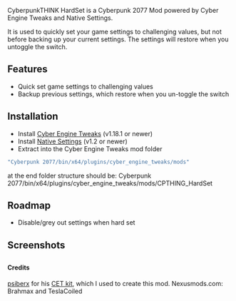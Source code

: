 CyberpunkTHINK HardSet is a Cyberpunk 2077 Mod powered by Cyber Engine Tweaks and Native Settings.

It is used to quickly set your game settings to challenging values, but not before backing up your current settings.
The settings will restore when you untoggle the switch.





## Features

- Quick set game settings to challenging values
- Backup previous settings, which restore when you un-toggle the switch


## Installation

- Install [Cyber Engine Tweaks](https://github.com/yamashi/CyberEngineTweaks) (v1.18.1 or newer)
- Install [Native Settings](https://github.com/justarandomguyintheinternet/CP77_nativeSettings) (v1.2 or newer)
- Extract into the Cyber Engine Tweaks mod folder
```bash
"Cyberpunk 2077/bin/x64/plugins/cyber_engine_tweaks/mods"
``` 
at the end folder structure should be: Cyberpunk 2077/bin/x64/plugins/cyber_engine_tweaks/mods/CPTHING_HardSet


## Roadmap

- Disable/grey out settings when hard set

## Screenshots


##


#### Credits
[psiberx](https://github.com/psiberx) for his [CET kit](https://github.com/psiberx/cp2077-cet-kit), which I used to create this mod.
Nexusmods.com: Brahmax and TeslaCoiled
